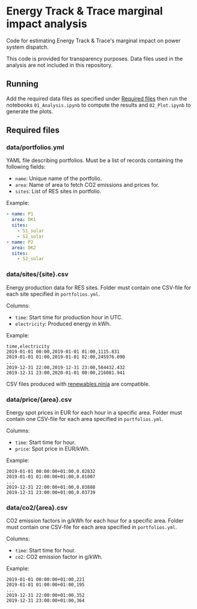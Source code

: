 # Energy Track & Trace marginal impact analysis

Code for estimating Energy Track & Trace's marginal impact on power system dispatch.

This code is provided for transparency purposes.
Data files used in the analysis are not included in this repository.

## Running

Add the required data files as specified under [Required files](#required-files) then run the notebooks `01_Analysis.ipynb` to compute the results and `02_Plot.ipynb` to generate the plots.

## Required files

### data/portfolios.yml

YAML file describing portfolios. Must be a list of records containing the following fields:

* `name`: Unique name of the portfolio.
* `area`: Name of area to fetch CO2 emissions and prices for.
* `sites`: List of RES sites in portfolio.

Example:
```yaml
- name: P1
  area: DK1
  sites:
    - S1_solar
    - S2_solar
- name: P2
  area: DK2
  sites:
    - S2_solar
```

### data/sites/{site}.csv

Energy production data for RES sites.
Folder must contain one CSV-file for each site specified in `portfolios.yml`.

Columns:
* `time`: Start time for production hour in UTC.
* `electricity`: Produced energy in kWh.

Example:
```csv
time,electricity
2019-01-01 00:00,2019-01-01 01:00,1115.831
2019-01-01 01:00,2019-01-01 02:00,245976.090
...
2019-12-31 22:00,2019-12-31 23:00,584432.432
2019-12-31 23:00,2020-01-01 00:00,216081.941
```

CSV files produced with [renewables.ninja](https://renewables.ninja) are compatible.

### data/price/{area}.csv

Energy spot prices in EUR for each hour in a specific area.
Folder must contain one CSV-file for each area specified in `portfolios.yml`.

Columns:
* `time`: Start time for hour.
* `price`: Spot price in EUR/kWh.

Example:
```csv
2019-01-01 00:00:00+01:00,0.02832
2019-01-01 01:00:00+01:00,0.01007
...
2019-12-31 22:00:00+01:00,0.03888
2019-12-31 23:00:00+01:00,0.03739
```

### data/co2/{area}.csv

CO2 emission factors in g/kWh for each hour for a specific area.
Folder must contain one CSV-file for each area specified in `portfolios.yml`.

Columns:
* `time`: Start time for hour.
* `co2`: CO2 emission factor in g/kWh.

Example:
```csv
2019-01-01 00:00:00+01:00,221
2019-01-01 01:00:00+01:00,195
...
2019-12-31 22:00:00+01:00,352
2019-12-31 23:00:00+01:00,364
```
